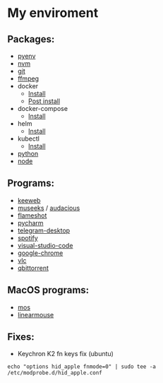 # My enviroment


## Packages:
* [pyenv](https://github.com/pyenv/pyenv)
* [nvm](https://github.com/nvm-sh/nvm)
* [git](https://github.com/git/git)
* [ffmpeg](https://github.com/FFmpeg/FFmpeg)
* docker
  * [Install](https://docs.docker.com/engine/install/ubuntu/)
  * [Post install](https://docs.docker.com/engine/install/ubuntu/)
* docker-compose
  * [Install](https://docs.docker.com/compose/install/)
* helm 
  * [Install](https://helm.sh/docs/intro/install/)
* kubectl 
  * [Install](https://kubernetes.io/docs/tasks/tools/install-kubectl-linux/)
* [python](https://github.com/python/cpython)
* [node](https://github.com/nodejs/node)


## Programs:
* [keeweb](https://github.com/keeweb/keeweb)
* [museeks](https://github.com/martpie/museeks) / [audacious](https://github.com/audacious-media-player/audacious)
* [flameshot](https://github.com/flameshot-org/flameshot)
* [pycharm](https://www.jetbrains.com/pycharm/)
* [telegram-desktop](https://github.com/telegramdesktop/tdesktop)
* [spotify](https://www.spotify.com/us/download/other/)
* [visual-studio-code](https://github.com/microsoft/vscode)
* [google-chrome](https://www.google.com/chrome/)
* [vlc](https://github.com/videolan/vlc)
* [qbittorrent](https://github.com/qbittorrent/qBittorrent)


## MacOS programs:
* [mos](https://github.com/Caldis/Mos)
* [linearmouse](https://github.com/linearmouse/linearmouse)


## Fixes:
- Keychron K2 fn keys fix (ubuntu)
```console
echo "options hid_apple fnmode=0" | sudo tee -a /etc/modprobe.d/hid_apple.conf
```